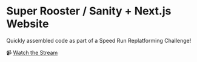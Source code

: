 # Super Rooster / Sanity + Next.js Website

Quickly assembled code as part of a Speed Run Replatforming Challenge!

📹 [Watch the Stream](https://www.twitch.tv/videos/1113117534)

